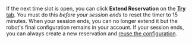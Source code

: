 If the next time slot is open, you can click **Extend Reservation** on the [**Try** tab](https://app.viam.com/try).
You must do this *before your session ends* to reset the timer to 15 minutes.
When your session ends, you can no longer extend it but the robot's final configuration remains in your account.
If your session ends, you can always create a new reservation and [reuse the configuration](/try-viam/faq/#how-can-i-reuse-my-rented-rover).
